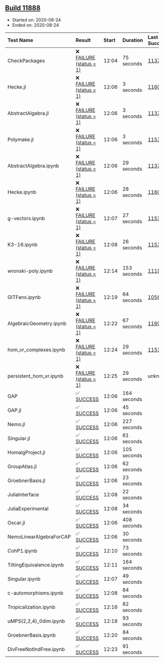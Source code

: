 ## [Build 11888](https://oscarci.mathematik.uni-kl.de/job/oscar/11888/)

* Started on: 2020-08-24
* Ended on: 2020-08-24

| Test Name    | Result | Start | Duration | Last Success | First Failure |
|:-------------|:-------|:------|:---------|:-------------|:--------------|
| CheckPackages | ❌ [FAILURE (status = 1)](https://oscarci.mathematik.uni-kl.de/job/oscar/11888/artifact/logs/build-11888/CheckPackages.log) | 12:04 | 75 seconds | [11376](https://oscarci.mathematik.uni-kl.de/job/oscar/11376/) | [11377](https://oscarci.mathematik.uni-kl.de/job/oscar/11377/) |
| Hecke.jl | ❌ [FAILURE (status = 1)](https://oscarci.mathematik.uni-kl.de/job/oscar/11888/artifact/logs/build-11888/Hecke.jl.log) | 12:06 | 3 seconds | [11602](https://oscarci.mathematik.uni-kl.de/job/oscar/11602/) | [11603](https://oscarci.mathematik.uni-kl.de/job/oscar/11603/) |
| AbstractAlgebra.jl | ❌ [FAILURE (status = 1)](https://oscarci.mathematik.uni-kl.de/job/oscar/11888/artifact/logs/build-11888/AbstractAlgebra.jl.log) | 12:06 | 3 seconds | [11376](https://oscarci.mathematik.uni-kl.de/job/oscar/11376/) | [11377](https://oscarci.mathematik.uni-kl.de/job/oscar/11377/) |
| Polymake.jl | ❌ [FAILURE (status = 1)](https://oscarci.mathematik.uni-kl.de/job/oscar/11888/artifact/logs/build-11888/Polymake.jl.log) | 12:06 | 3 seconds | [11532](https://oscarci.mathematik.uni-kl.de/job/oscar/11532/) | [11533](https://oscarci.mathematik.uni-kl.de/job/oscar/11533/) |
| AbstractAlgebra.ipynb | ❌ [FAILURE (status = 1)](https://oscarci.mathematik.uni-kl.de/job/oscar/11888/artifact/logs/build-11888/AbstractAlgebra.ipynb.log) | 12:06 | 29 seconds | [11376](https://oscarci.mathematik.uni-kl.de/job/oscar/11376/) | [11377](https://oscarci.mathematik.uni-kl.de/job/oscar/11377/) |
| Hecke.ipynb | ❌ [FAILURE (status = 1)](https://oscarci.mathematik.uni-kl.de/job/oscar/11888/artifact/logs/build-11888/Hecke.ipynb.log) | 12:06 | 28 seconds | [11602](https://oscarci.mathematik.uni-kl.de/job/oscar/11602/) | [11603](https://oscarci.mathematik.uni-kl.de/job/oscar/11603/) |
| g-vectors.ipynb | ❌ [FAILURE (status = 1)](https://oscarci.mathematik.uni-kl.de/job/oscar/11888/artifact/logs/build-11888/g-vectors.ipynb.log) | 12:07 | 27 seconds | [11532](https://oscarci.mathematik.uni-kl.de/job/oscar/11532/) | [11533](https://oscarci.mathematik.uni-kl.de/job/oscar/11533/) |
| K3-16.ipynb | ❌ [FAILURE (status = 1)](https://oscarci.mathematik.uni-kl.de/job/oscar/11888/artifact/logs/build-11888/K3-16.ipynb.log) | 12:08 | 26 seconds | [11532](https://oscarci.mathematik.uni-kl.de/job/oscar/11532/) | [11533](https://oscarci.mathematik.uni-kl.de/job/oscar/11533/) |
| wronski-poly.ipynb | ❌ [FAILURE (status = 1)](https://oscarci.mathematik.uni-kl.de/job/oscar/11888/artifact/logs/build-11888/wronski-poly.ipynb.log) | 12:14 | 153 seconds | [11192](https://oscarci.mathematik.uni-kl.de/job/oscar/11192/) | [11193](https://oscarci.mathematik.uni-kl.de/job/oscar/11193/) |
| GITFans.ipynb | ❌ [FAILURE (status = 1)](https://oscarci.mathematik.uni-kl.de/job/oscar/11888/artifact/logs/build-11888/GITFans.ipynb.log) | 12:19 | 64 seconds | [10566](https://oscarci.mathematik.uni-kl.de/job/oscar/10566/) | [10567](https://oscarci.mathematik.uni-kl.de/job/oscar/10567/) |
| AlgebraicGeometry.ipynb | ❌ [FAILURE (status = 1)](https://oscarci.mathematik.uni-kl.de/job/oscar/11888/artifact/logs/build-11888/AlgebraicGeometry.ipynb.log) | 12:22 | 67 seconds | [11602](https://oscarci.mathematik.uni-kl.de/job/oscar/11602/) | [11603](https://oscarci.mathematik.uni-kl.de/job/oscar/11603/) |
| hom_vr_complexes.ipynb | ❌ [FAILURE (status = 1)](https://oscarci.mathematik.uni-kl.de/job/oscar/11888/artifact/logs/build-11888/hom_vr_complexes.ipynb.log) | 12:24 | 29 seconds | [11532](https://oscarci.mathematik.uni-kl.de/job/oscar/11532/) | [11533](https://oscarci.mathematik.uni-kl.de/job/oscar/11533/) |
| persistent_hom_vr.ipynb | ❌ [FAILURE (status = 1)](https://oscarci.mathematik.uni-kl.de/job/oscar/11888/artifact/logs/build-11888/persistent_hom_vr.ipynb.log) | 12:25 | 29 seconds | unknown | unknown |
| GAP | ✅ [SUCCESS](https://oscarci.mathematik.uni-kl.de/job/oscar/11888/artifact/logs/build-11888/GAP.log) | 12:06 | 164 seconds |  |  |
| GAP.jl | ✅ [SUCCESS](https://oscarci.mathematik.uni-kl.de/job/oscar/11888/artifact/logs/build-11888/GAP.jl.log) | 12:06 | 45 seconds |  |  |
| Nemo.jl | ✅ [SUCCESS](https://oscarci.mathematik.uni-kl.de/job/oscar/11888/artifact/logs/build-11888/Nemo.jl.log) | 12:06 | 227 seconds |  |  |
| Singular.jl | ✅ [SUCCESS](https://oscarci.mathematik.uni-kl.de/job/oscar/11888/artifact/logs/build-11888/Singular.jl.log) | 12:06 | 61 seconds |  |  |
| HomalgProject.jl | ✅ [SUCCESS](https://oscarci.mathematik.uni-kl.de/job/oscar/11888/artifact/logs/build-11888/HomalgProject.jl.log) | 12:06 | 105 seconds |  |  |
| GroupAtlas.jl | ✅ [SUCCESS](https://oscarci.mathematik.uni-kl.de/job/oscar/11888/artifact/logs/build-11888/GroupAtlas.jl.log) | 12:06 | 62 seconds |  |  |
| GroebnerBasis.jl | ✅ [SUCCESS](https://oscarci.mathematik.uni-kl.de/job/oscar/11888/artifact/logs/build-11888/GroebnerBasis.jl.log) | 12:06 | 23 seconds |  |  |
| JuliaInterface | ✅ [SUCCESS](https://oscarci.mathematik.uni-kl.de/job/oscar/11888/artifact/logs/build-11888/JuliaInterface.log) | 12:08 | 22 seconds |  |  |
| JuliaExperimental | ✅ [SUCCESS](https://oscarci.mathematik.uni-kl.de/job/oscar/11888/artifact/logs/build-11888/JuliaExperimental.log) | 12:08 | 34 seconds |  |  |
| Oscar.jl | ✅ [SUCCESS](https://oscarci.mathematik.uni-kl.de/job/oscar/11888/artifact/logs/build-11888/Oscar.jl.log) | 12:06 | 408 seconds |  |  |
| NemoLinearAlgebraForCAP | ✅ [SUCCESS](https://oscarci.mathematik.uni-kl.de/job/oscar/11888/artifact/logs/build-11888/NemoLinearAlgebraForCAP.log) | 12:06 | 30 seconds |  |  |
| CohP1.ipynb | ✅ [SUCCESS](https://oscarci.mathematik.uni-kl.de/job/oscar/11888/artifact/logs/build-11888/CohP1.ipynb.log) | 12:10 | 73 seconds |  |  |
| TiltingEquivalence.ipynb | ✅ [SUCCESS](https://oscarci.mathematik.uni-kl.de/job/oscar/11888/artifact/logs/build-11888/TiltingEquivalence.ipynb.log) | 12:11 | 164 seconds |  |  |
| Singular.ipynb | ✅ [SUCCESS](https://oscarci.mathematik.uni-kl.de/job/oscar/11888/artifact/logs/build-11888/Singular.ipynb.log) | 12:07 | 49 seconds |  |  |
| c-automorphisms.ipynb | ✅ [SUCCESS](https://oscarci.mathematik.uni-kl.de/job/oscar/11888/artifact/logs/build-11888/c-automorphisms.ipynb.log) | 12:08 | 84 seconds |  |  |
| Tropicalization.ipynb | ✅ [SUCCESS](https://oscarci.mathematik.uni-kl.de/job/oscar/11888/artifact/logs/build-11888/Tropicalization.ipynb.log) | 12:16 | 82 seconds |  |  |
| uMPS(2,2,4)_0dim.ipynb | ✅ [SUCCESS](https://oscarci.mathematik.uni-kl.de/job/oscar/11888/artifact/logs/build-11888/uMPS-2-2-4-_0dim.ipynb.log) | 12:18 | 93 seconds |  |  |
| GroebnerBasis.ipynb | ✅ [SUCCESS](https://oscarci.mathematik.uni-kl.de/job/oscar/11888/artifact/logs/build-11888/GroebnerBasis.ipynb.log) | 12:20 | 84 seconds |  |  |
| DivFreeNotIndFree.ipynb | ✅ [SUCCESS](https://oscarci.mathematik.uni-kl.de/job/oscar/11888/artifact/logs/build-11888/DivFreeNotIndFree.ipynb.log) | 12:23 | 91 seconds |  |  |
